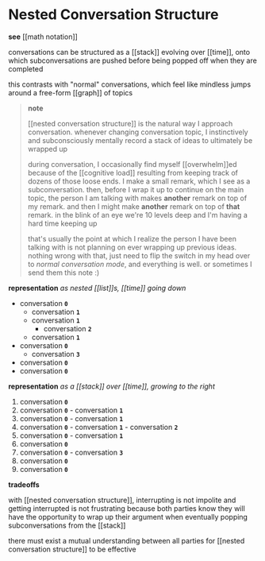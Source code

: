# Nested Conversation Structure

**see** [[math notation]]

conversations can be structured as a [[stack]] evolving over [[time]], onto which subconversations are pushed before being popped off when they are completed

this contrasts with "normal" conversations, which feel like mindless jumps around a free-form [[graph]] of topics

> **note**
>
> [[nested conversation structure]] is the natural way I approach conversation. whenever changing conversation topic, I instinctively and subconsciously mentally record a stack of ideas to ultimately be wrapped up
>
> during conversation, I occasionally find myself [[overwhelm]]ed because of the [[cognitive load]] resulting from keeping track of dozens of those loose ends. I make a small remark, which I see as a subconversation. then, before I wrap it up to continue on the main topic, the person I am talking with makes **another** remark on top of my remark. and then I might make **another** remark on top of **that** remark. in the blink of an eye we're 10 levels deep and I'm having a hard time keeping up
>
> that's usually the point at which I realize the person I have been talking with is not planning on ever wrapping up previous ideas. nothing wrong with that, just need to flip the switch in my head over to _normal conversation mode_, and everything is well. or sometimes I send them this note :)

**representation** _as nested [[list]]s, [[time]] going down_

- conversation **`0`**
  - conversation **`1`**
  - conversation **`1`**
    - conversation **`2`**
  - conversation **`1`**
- conversation **`0`**
  - conversation **`3`**
- conversation **`0`**
- conversation **`0`**

**representation** _as a [[stack]] over [[time]], growing to the right_

1. conversation **`0`**
2. conversation **`0`** - conversation **`1`**
3. conversation **`0`** - conversation **`1`**
4. conversation **`0`** - conversation **`1`** - conversation **`2`**
5. conversation **`0`** - conversation **`1`**
6. conversation **`0`**
7. conversation **`0`** - conversation **`3`**
8. conversation **`0`**
9. conversation **`0`**

**tradeoffs**

with [[nested conversation structure]], interrupting is not impolite and getting interrupted is not frustrating because both parties know they will have the opportunity to wrap up their argument when eventually popping subconversations from the [[stack]]

there must exist a mutual understanding between all parties for [[nested conversation structure]] to be effective
